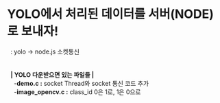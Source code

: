 # YOLO에서 처리된 데이터를 서버(NODE)로 보내자!
&nbsp;&nbsp;: yolo → node.js 소켓통신<br/>
<br/><br/>
&nbsp;&nbsp;__| YOLO 다운받으면 있는 파일들 |__  
&nbsp;&nbsp;&nbsp;&nbsp;-__demo.c :__ socket Thread와 socket 통신 코드 추가  
&nbsp;&nbsp;&nbsp;&nbsp;-__image_opencv.c :__ class_id 0은 1로, 1은 0으로 <br/><br/>
<br/><br/>
